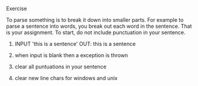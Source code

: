 Exercise

To parse something is to break it down into smaller parts.
For example to parse a sentence into words, you break out each word in the sentence.
That is your assignment. To start, do not include punctuation in your sentence.

1. INPUT 'this is a sentence'
	OUT: 
	this
	is
	a
	sentence

2. when input is blank then a exception is thrown

3. clear all puntuations in your sentence

4. clear new line chars for windows and unix